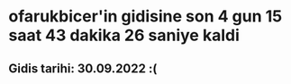 # ofarukbicer'in gidisine son 4 gun 15 saat 43 dakika 26 saniye kaldi

## Gidis tarihi: 30.09.2022 :(